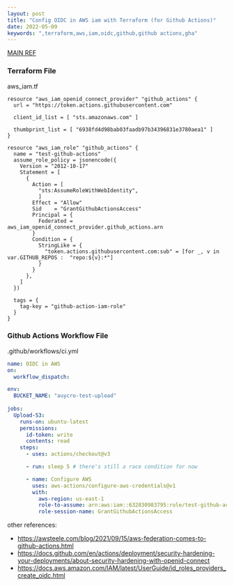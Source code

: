 ```yaml
---
layout: post
title: "Config OIDC in AWS iam with Terraform (for Github Actions)"
date: 2022-05-09
keywords: ",terraform,aws,iam,oidc,github,github actions,gha"
---
```


[MAIN REF](https://docs.github.com/en/actions/deployment/security-hardening-your-deployments/configuring-openid-connect-in-amazon-web-services)

### Terraform File

aws_iam.tf

```hcl
resource "aws_iam_openid_connect_provider" "github_actions" {
  url = "https://token.actions.githubusercontent.com"

  client_id_list = [ "sts.amazonaws.com" ]

  thumbprint_list = [ "6938fd4d98bab03faadb97b34396831e3780aea1" ]
}

resource "aws_iam_role" "github_actions" {
  name = "test-github-actions"
  assume_role_policy = jsonencode({
    Version = "2012-10-17"
    Statement = [
      {
        Action = [
          "sts:AssumeRoleWithWebIdentity",
          ]
        Effect = "Allow"
        Sid    = "GrantGithubActionsAccess"
        Principal = {
          Federated = aws_iam_openid_connect_provider.github_actions.arn
        }
        Condition = {
          StringLike = {
            "token.actions.githubusercontent.com:sub" = [for _, v in var.GITHUB_REPOS :  "repo:${v}:*"]
          }
        }
      },
    ]    
  })

  tags = {
    tag-key = "github-action-iam-role"
  }
}
```

### Github Actions Workflow File

.github/workflows/ci.yml

```yml
name: OIDC in AWS
on:  
  workflow_dispatch:

env:
  BUCKET_NAME: "auycro-test-upload"
  
jobs:
  Upload-S3:
    runs-on: ubuntu-latest
    permissions:
      id-token: write
      contents: read
    steps:
      - uses: actions/checkout@v3

      - run: sleep 5 # there's still a race condition for now

      - name: Configure AWS
        uses: aws-actions/configure-aws-credentials@v1
        with:
          aws-region: us-east-1
          role-to-assume: arn:aws:iam::632830983795:role/test-github-actions
          role-session-name: GrantGithubActionsAccess
```

other references:
- https://awsteele.com/blog/2021/09/15/aws-federation-comes-to-github-actions.html
- https://docs.github.com/en/actions/deployment/security-hardening-your-deployments/about-security-hardening-with-openid-connect
- https://docs.aws.amazon.com/IAM/latest/UserGuide/id_roles_providers_create_oidc.html
